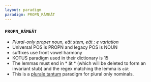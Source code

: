 ```yaml
---
layout: paradigm
paradigm: PROPN_RÄMEÄT
---
```

### ` PROPN_RÄMEÄT `

* _Plural-only proper noun, eät stem, eät : e variation_
* Universal POS is PROPN and legacy POS is NOUN
* suffixes use front vowel harmony
* KOTUS paradigm used in their dictionary is 15
* The lemmas must end in * ät * (which will be deleted to form an invariant stub) and the regex matching the lemma is ` eät `
* This is a [plurale tantum](https://en.wikipedia.org/wiki/Plurale_tantum) paradigm for plural only nominals.
